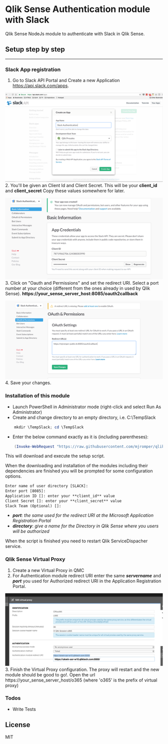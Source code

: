 # Qlik Sense Authentication module with Slack

Qlik Sense NodeJs module to authenticate with Slack in Qlik Sense.

## Setup step by step
---
### Slack App registration
1. Go to Slack API Portal and Create a new Application https://api.slack.com/apps.

![](https://github.com/mjromper/qlik-auth-slack/raw/master/docs/images/createapp.png)
2. You'll be given an Client Id and Client Secret. This will be your **client_id** and **client_secret** Copy these values somewhere for later.

![](https://github.com/mjromper/qlik-auth-slack/raw/master/docs/images/generatepassword.png)
3. Click on "Oauth and Permissions" and set the redirect URI. Select a port number at your choice (different from the ones already in used by Qlik Sense). **https://your_sense_server_host:8085/oauth2callback**

![](https://github.com/mjromper/qlik-auth-slack/raw/master/docs/images/webapplicationredirect.png)
4. Save your changes.


### Installation of this module

* Launch PowerShell in Administrator mode (right-click and select Run As Administrator)
* Create and change directory to an empty directory, i.e. C:\TempSlack

```powershell
    mkdir \TempSlack; cd \TempSlack
```

* Enter the below command exactly as it is (including parentheses):

```powershell
    (Invoke-WebRequest "https://raw.githubusercontent.com/mjromper/qlik-auth-slack/master/setup.ps1" -OutFile setup.ps1) | .\setup.ps1
```

This will download and execute the setup script.

When the downloading and installation of the modules including their dependencies are finished you will be prompted for some configuration options.

```
Enter name of user directory [SLACK]:
Enter port [8085]:
Application ID []: enter your **client_id** value
Client Secret []: enter your **client_secret** value
Slack Team (Optional) []:
```

- ***port***: *the same used for the redirect URI at the Microsoft Application Registration Portal*
- ***directory***: *give a name for the Directory in Qlik Sense where you users will be authorized*

When the script is finished you need to restart Qlik ServiceDispacher service.

### Qlik Sense Virtual Proxy
1. Create a new Virtual Proxy in QMC
2. For Authentication module redirect URI enter the same ***servername*** and ***port*** you used for Authorized redirect URI in the Application Registration Portal.

![](https://github.com/mjromper/qlik-auth-office365/raw/master/docs/images/virtual-proxy.png)
3. Finish the Virtual Proxy configuration. The proxy will restart and the new module should be good to go!. Open the url https://your_sense_server_host/o365 (where 'o365' is the prefix of virtual proxy)

### Todos
 - Write Tests

License
----

MIT
